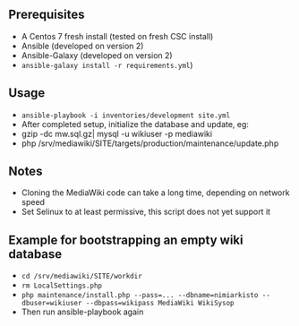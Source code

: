 ## Prerequisites

 - A Centos 7 fresh install (tested on fresh CSC install)
 - Ansible (developed on version 2)
 - Ansible-Galaxy (developed on version 2)
  - `ansible-galaxy install -r requirements.yml`)

## Usage

 - `ansible-playbook -i inventories/development site.yml`
 - After completed setup, initialize the database and update, eg:
  - gzip -dc mw.sql.gz| mysql -u wikiuser -p  mediawiki
  - php /srv/mediawiki/SITE/targets/production/maintenance/update.php

## Notes

 - Cloning the MediaWiki code can take a long time, depending on network speed
 - Set Selinux to at least permissive, this script does not yet support it
 
## Example for bootstrapping an empty wiki database

  - `cd /srv/mediawiki/SITE/workdir`
  - `rm LocalSettings.php`
  - `php maintenance/install.php --pass=... --dbname=nimiarkisto --dbuser=wikiuser --dbpass=wikipass MediaWiki WikiSysop`
  - Then run ansible-playbook again
